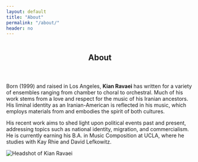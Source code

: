 ```yaml
---
layout: default
title: "About"
permalink: "/about/"
header: no
---
```


<div class="row t30">
	<div class="medium-6 columns medium-push-6">
		<article itemscope itemtype="http://schema.org/Article">
			<header>
				<div itemprop="name">
					<h1>About</h1>
				</div>
			</header>
            <div itemprop="articleSection">
                <p>Born (1999) and raised in Los Angeles, <b>Kian Ravaei</b> has written for a variety of ensembles ranging from chamber to choral to orchestral. Much of his work stems from a love and respect for the music of his Iranian ancestors. His liminal identity as an Iranian-American is reflected in his music, which employs materials from and embodies the spirit of both cultures.</p>
                <p>His recent work aims to shed light upon political events past and present, addressing topics such as national identity, migration, and commercialism. He is currently earning his B.A. in Music Composition at UCLA, where he studies with Kay Rhie and David Lefkowitz.</p>
            </div>
		</article>
	</div><!-- /.medium-8.columns -->
    <div class="medium-6 columns medium-pull-6">
        <aside>
            <img class="b30" src="{{ site.url }}{{ site.baseurl }}/images/kian_5_BW_small.jpeg" alt="Headshot of Kian Ravaei">
        </aside>
    </div><!-- /.medium-4.columns -->
</div><!-- /.row -->
